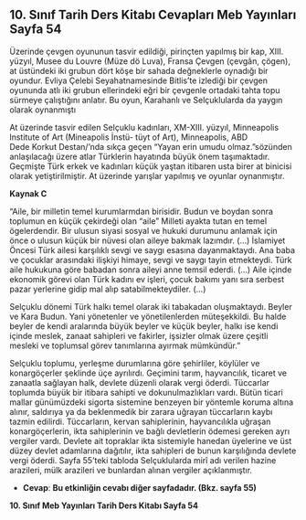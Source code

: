 ## 10. Sınıf Tarih Ders Kitabı Cevapları Meb Yayınları Sayfa 54

Üzerinde çevgen oyununun tasvir edildiği, pirinçten yapılmış bir kap, XIII. yüzyıl, Musee du Louvre (Müze dö Luva), Fransa Çevgen (çevgân, çögen), at üstündeki iki grubun dört köşe bir sahada değneklerle oynadığı bir oyundur. Evliya Çelebi Seyahatnamesinde Bitlis’te izlediği bir çevgen oyununda atlı iki grubun ellerindeki eğri bir çevgenle ortadaki tahta topu sürmeye çalıştığını anlatır. Bu oyun, Karahanlı ve Selçuklularda da yaygın olarak oynanmıştı

At üzerinde tasvir edilen Selçuklu kadınları, XM-XIII. yüzyıl, Minneapolis lnstitute of Art (Mineapolis İnstü- tüyt of Art), Minneapolis, ABD  
 Dede Korkut Destan/’nda sıkça geçen “Yayan erin umudu olmaz.”sözünden anlaşılacağı üzere atlar Türklerin hayatında büyük önem taşımaktadır. Geçmişte Türk erkek ve kadınları küçük yaştan itibaren usta birer at binicisi olarak yetiştirilmiştir. At üzerinde yarışlar yapılmış ve oyunlar oynanmıştır.

**Kaynak C**

“Aile, bir milletin temel kurumlarmdan birisidir. Budun ve boydan sonra toplumun en küçük çekirdeği olan “aile” Milleti ayakta tutan en temel ögelerdendir. Bir ulusun siyasi sosyal ve hukuki durumunu anlamak için önce o ulusun küçük bir nüvesi olan aileye bakmak lazımdır. (…) İslamiyet Öncesi Türk ailesi karşılıklı sevgi ve saygı esasına dayanmaktaydı. Ana baba ve çocuklar arasındaki ilişkiyi himaye, sevgi ve saygı tayin etmekteydi. Türk aile hukukuna göre babadan sonra aileyi anne temsil ederdi. (…) Aile içinde ekonomik görevi olan Türk kadını ev işleri, çocuk bakımı yanı sıra serbest pazar yerlerine gidip mal alıp satabilmekteydiler. (…)

Selçuklu dönemi Türk halkı temel olarak iki tabakadan oluşmaktaydı. Beyler ve Kara Budun. Yani yönetenler ve yönetilenlerden müteşekkildi. Bu halde beyler de kendi aralarında büyük beyler ve küçük beyler, halkı ise kendi içinde meslek, zanaat sahipleri ve fakirler, işsizler olmak üzere çeşitli mesleki ve toplumsal görev tanımlarına ayırmak mümkündür.”

Selçuklu toplumu, yerleşme durumlarına göre şehirliler, köylüler ve konargöçerler şeklinde üçe ayrılırdı. Geçimini tarım, hayvancılık, ticaret ve zanaatla sağlayan halk, devlete düzenli olarak vergi öderdi. Tüccarlar toplumda büyük bir itibara sahipti ve dokunulmazlıkları vardı. Bütün ticari mallar günümüzdeki sigorta sistemine benzeyen bir yöntemle koruma altına alınır, saldırıya ya da beklenmedik bir zarara uğrayan tüccarların kaybı tazmin edilirdi. Tüccarların, kervan sahiplerinin, hayvancılıkla uğraşan konargöçerlerin, ikta sahiplerinin ve bağlı devletlerin ödemesi gereken ayrı vergiler vardı. Devlete ait topraklar ikta sistemiyle hanedan üyelerine ve üst düzey devlet adamlarına dağıtılır, ikta sahipleri de bunun karşılığında devlete vergi öderdi. Sayfa 55’teki tabloda Selçuklularda mirî adı verilen hazine arazileri, mülk arazileri ve bunlardan alınan vergiler açıklanmıştır.

* **Cevap**: **Bu etkinliğin cevabı diğer sayfadadır. (Bkz. sayfa 55)**

**10. Sınıf Meb Yayınları Tarih Ders Kitabı Sayfa 54**